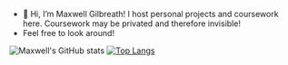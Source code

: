 - 👋 Hi, I’m Maxwell Gilbreath! I host personal projects and coursework here. Coursework may be privated and therefore invisible!
-    Feel free to look around!

![Maxwell's GitHub stats](https://github-readme-stats.vercel.app/api?username=MaxGilbreath&count_private=true&show_icons=true&theme=slateorange)
[![Top Langs](https://github-readme-stats.vercel.app/api/top-langs/?username=MaxGilbreath&layout=compact&theme=slateorange)](https://github.com/anuraghazra/github-readme-stats)

